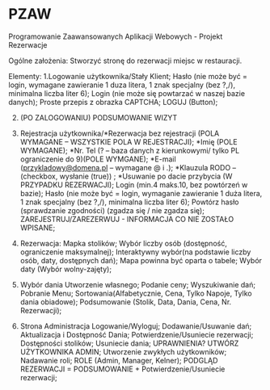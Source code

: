 # PZAW
Programowanie Zaawansowanych Aplikacji Webowych - Projekt Rezerwacje


Ogólne założenia: 
Stworzyć stronę do rezerwacji miejsc w restauracji.

Elementy:
1.Logowanie użytkownika/Stały Klient;
  Hasło (nie może być = login, wymagane zawieranie 1 duza litera, 1 znak specjalny (bez ?,/), minimalna liczba liter 6);
  Login (nie może się powtarzać w naszej bazie danych);
  Proste przepis z obrazka CAPTCHA;
  LOGUJ (Button);

2. (PO ZALOGOWANIU) PODSUMOWANIE WIZYT

3. Rejestracja użytkownika/*Rezerwacja bez rejestracji (POLA WYMAGANE – WSZYSTKIE POLA W REJESTRACJI);
  *Imię (POLE WYMAGANE);
  *Nr. Tel (? – baza danych z kierunkowymi/ tylko PL ograniczenie do 9)(POLE WYMGANE);
  *E-mail (przykladowy@domena.pl – wymagane @ i .);
  *Klauzula RODO – (checkbox, wysłanie (true)) ;
  *Usuwanie po dacie przybycia (W PRZYPADKU REZERWACJI);
  Login (min.4 maks.10, bez powtórzeń w bazie);
  Hasło (nie może być = login, wymaganie zawieranie 1 duża litera, 1 znak specjalny (bez ?,/), minimalna liczba liter 6);
  Powtórz hasło (sprawdzanie zgodności) (zgadza się / nie zgadza się);
  ZAREJESTRUJ/ZAREZERWUJ - INFORMACJA CO NIE ZOSTAŁO WPISANE;

4. Rezerwacja:
  Mapka stolików;
  Wybór liczby osób (dostępność, ograniczenie maksymalnej);
  Interaktywny wybór(na podstawie liczby osób, daty, dostępnych dań);
  Mapa powinna być oparta o tabele;
  Wybór daty (Wybór wolny-zajęty);

5. Wybór dania 
  Utworzenie własnego;
  Podanie ceny; 
  Wyszukiwanie dań; 
  Pobranie Menu;
  Sortowania(Alfabetycznie, Cena, Tylko Napoje, Tylko dania obiadowe);
  Podsumowanie (Stolik, Data, Dania, Cena, Nr. Rezerwacji);

6. Strona Administracja
  Logowanie/Wyloguj;
  Dodawanie/Usuwanie dań;
  Aktualizacja i Dostępność Dania;
  Potwierdzenie/Usuniecie rezerwacji;
  Dostępności stolików;
  Usuniecie dania;
  UPRAWNIENIA?
    UTWÓRZ UŻYTKOWNIKA ADMIN;
    Utworzenie zwykłych użytkowników;
    Nadawanie roli;
    ROLE (Admin, Manager, Kelner);
  PODGLĄD REZERWACJI = PODSUMOWANIE + Potwierdzenie/Usuniecie rezerwacji;
